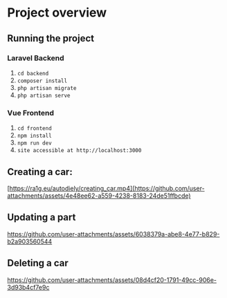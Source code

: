 # Project overview

## Running the project

### Laravel Backend
1. `cd backend`
2. `composer install`
3. `php artisan migrate`
4. `php artisan serve`

### Vue Frontend
1. `cd frontend`
2. `npm install`
3. `npm run dev`
4. `site accessible at http://localhost:3000`

## Creating a car:

[https://ra1g.eu/autodiely/creating_car.mp4](https://github.com/user-attachments/assets/4e48ee62-a559-4238-8183-24de51ffbcde)

## Updating a part

https://github.com/user-attachments/assets/6038379a-abe8-4e77-b829-b2a903560544

## Deleting a car

https://github.com/user-attachments/assets/08d4cf20-1791-49cc-906e-3d93b4cf7e9c

